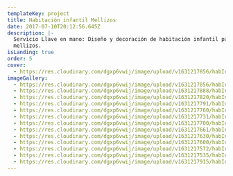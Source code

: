 ```yaml
---
templateKey: project
title: Habitación infantil Mellizos
date: 2017-07-10T20:12:56.645Z
description: |-
  Servicio Llave en mano: Diseño y decoración de habitación infantil para
  mellizos.
isLanding: true
order: 5
cover:
  - https://res.cloudinary.com/dgxp6vwij/image/upload/v1631217856/habInfantilMellizos/habInfantilMellis-11_endk3g.jpg
imageGallery:
  - https://res.cloudinary.com/dgxp6vwij/image/upload/v1631217856/habInfantilMellizos/habInfantilMellis-11_endk3g.jpg
  - https://res.cloudinary.com/dgxp6vwij/image/upload/v1631217888/habInfantilMellizos/habInfantilMellis-12_rsceoo.jpg
  - https://res.cloudinary.com/dgxp6vwij/image/upload/v1631217820/habInfantilMellizos/habInfantilMellis-10_ris2db.jpg
  - https://res.cloudinary.com/dgxp6vwij/image/upload/v1631217791/habInfantilMellizos/habInfantilMellis-9_cisfot.jpg
  - https://res.cloudinary.com/dgxp6vwij/image/upload/v1631217760/habInfantilMellizos/habInfantilMellis-8_pet4eo.jpg
  - https://res.cloudinary.com/dgxp6vwij/image/upload/v1631217731/habInfantilMellizos/habInfantilMellis-7_vspsg8.jpg
  - https://res.cloudinary.com/dgxp6vwij/image/upload/v1631217700/habInfantilMellizos/habInfantilMellis-6_wmp93h.jpg
  - https://res.cloudinary.com/dgxp6vwij/image/upload/v1631217661/habInfantilMellizos/habInfantilMellis-5_wkng79.jpg
  - https://res.cloudinary.com/dgxp6vwij/image/upload/v1631217630/habInfantilMellizos/habInfantilMellis-4_rhy3bj.jpg
  - https://res.cloudinary.com/dgxp6vwij/image/upload/v1631217600/habInfantilMellizos/habInfantilMellis-3_eag14w.jpg
  - https://res.cloudinary.com/dgxp6vwij/image/upload/v1631217572/habInfantilMellizos/habInfantilMellis-2_nernip.jpg
  - https://res.cloudinary.com/dgxp6vwij/image/upload/v1631217535/habInfantilMellizos/habInfantilMellis-1_ue2nay.jpg
  - https://res.cloudinary.com/dgxp6vwij/image/upload/v1631217915/habInfantilMellizos/habInfantilMellis-13_fng8dm.jpg
---
```


